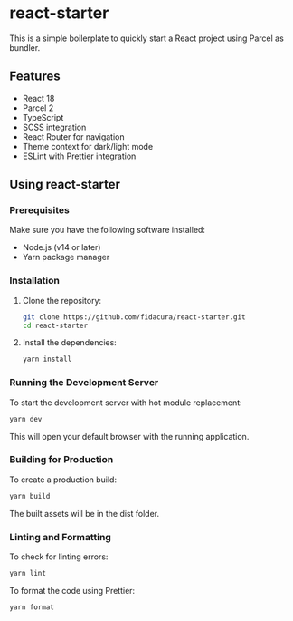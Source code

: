 # react-starter

This is a simple boilerplate to quickly start a React project using Parcel as bundler.

## Features

- React 18
- Parcel 2
- TypeScript
- SCSS integration
- React Router for navigation
- Theme context for dark/light mode
- ESLint with Prettier integration

## Using react-starter

### Prerequisites

Make sure you have the following software installed:

- Node.js (v14 or later)
- Yarn package manager

### Installation

1. Clone the repository:

   ```bash
   git clone https://github.com/fidacura/react-starter.git
   cd react-starter
   ```

2. Install the dependencies:
   ```bash
   yarn install
   ```

### Running the Development Server

To start the development server with hot module replacement:

```bash
yarn dev
```

This will open your default browser with the running application.

### Building for Production

To create a production build:

```bash
yarn build
```

The built assets will be in the dist folder.

### Linting and Formatting

To check for linting errors:

```bash
yarn lint
```

To format the code using Prettier:

```bash
yarn format
```
